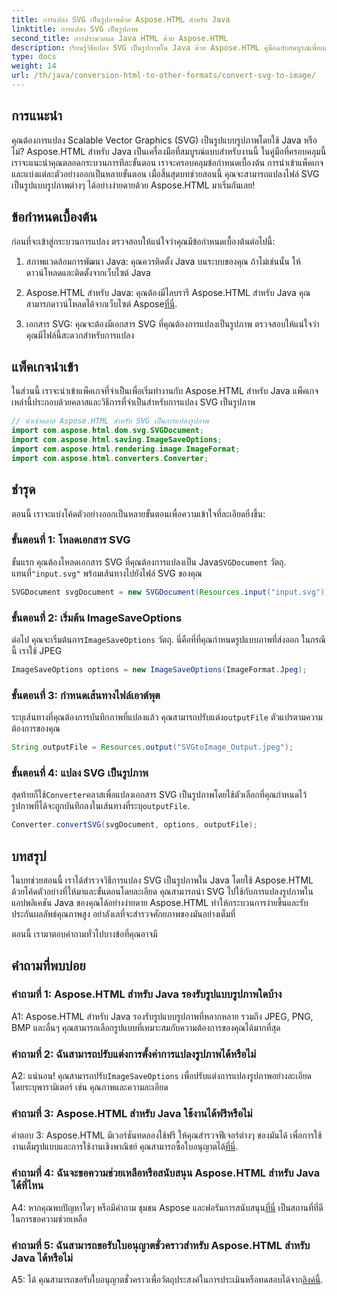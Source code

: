 ```yaml
---
title: การแปลง SVG เป็นรูปภาพด้วย Aspose.HTML สำหรับ Java
linktitle: การแปลง SVG เป็นรูปภาพ
second_title: การประมวลผล Java HTML ด้วย Aspose.HTML
description: เรียนรู้วิธีแปลง SVG เป็นรูปภาพใน Java ด้วย Aspose.HTML คู่มือฉบับสมบูรณ์เพื่อผลลัพธ์คุณภาพสูง
type: docs
weight: 14
url: /th/java/conversion-html-to-other-formats/convert-svg-to-image/
---
```

## การแนะนำ

คุณต้องการแปลง Scalable Vector Graphics (SVG) เป็นรูปแบบรูปภาพโดยใช้ Java หรือไม่? Aspose.HTML สำหรับ Java เป็นเครื่องมือที่สมบูรณ์แบบสำหรับงานนี้ ในคู่มือที่ครอบคลุมนี้ เราจะแนะนำคุณตลอดกระบวนการทีละขั้นตอน เราจะครอบคลุมข้อกำหนดเบื้องต้น การนำเข้าแพ็คเกจ และแบ่งแต่ละตัวอย่างออกเป็นหลายขั้นตอน เมื่อสิ้นสุดบทช่วยสอนนี้ คุณจะสามารถแปลงไฟล์ SVG เป็นรูปแบบรูปภาพต่างๆ ได้อย่างง่ายดายด้วย Aspose.HTML มาเริ่มกันเลย!

## ข้อกำหนดเบื้องต้น

ก่อนที่จะเข้าสู่กระบวนการแปลง ตรวจสอบให้แน่ใจว่าคุณมีข้อกำหนดเบื้องต้นต่อไปนี้:

1. สภาพแวดล้อมการพัฒนา Java: คุณควรติดตั้ง Java บนระบบของคุณ ถ้าไม่เช่นนั้น ให้ดาวน์โหลดและติดตั้งจากเว็บไซต์ Java

2.  Aspose.HTML สำหรับ Java: คุณต้องมีไลบรารี Aspose.HTML สำหรับ Java คุณสามารถดาวน์โหลดได้จากเว็บไซต์ Aspose[ที่นี่](https://releases.aspose.com/html/java/).

3. เอกสาร SVG: คุณจะต้องมีเอกสาร SVG ที่คุณต้องการแปลงเป็นรูปภาพ ตรวจสอบให้แน่ใจว่าคุณมีไฟล์นี้สะดวกสำหรับการแปลง

## แพ็คเกจนำเข้า

ในส่วนนี้ เราจะนำเข้าแพ็คเกจที่จำเป็นเพื่อเริ่มทำงานกับ Aspose.HTML สำหรับ Java แพ็คเกจเหล่านี้ประกอบด้วยคลาสและวิธีการที่จำเป็นสำหรับการแปลง SVG เป็นรูปภาพ

```java
// นำเข้าคลาส Aspose.HTML สำหรับ SVG เป็นการแปลงรูปภาพ
import com.aspose.html.dom.svg.SVGDocument;
import com.aspose.html.saving.ImageSaveOptions;
import com.aspose.html.rendering.image.ImageFormat;
import com.aspose.html.converters.Converter;
```

## ชำรุด 

ตอนนี้ เราจะแบ่งโค้ดตัวอย่างออกเป็นหลายขั้นตอนเพื่อความเข้าใจที่ละเอียดยิ่งขึ้น:

### ขั้นตอนที่ 1: โหลดเอกสาร SVG

 ขั้นแรก คุณต้องโหลดเอกสาร SVG ที่คุณต้องการแปลงเป็น Java`SVGDocument` วัตถุ. แทนที่`"input.svg"` พร้อมเส้นทางไปยังไฟล์ SVG ของคุณ

```java
SVGDocument svgDocument = new SVGDocument(Resources.input("input.svg"));
```

### ขั้นตอนที่ 2: เริ่มต้น ImageSaveOptions

 ต่อไป คุณจะเริ่มต้นการ`ImageSaveOptions` วัตถุ. นี่คือที่ที่คุณกำหนดรูปแบบภาพที่ส่งออก ในกรณีนี้ เราใช้ JPEG

```java
ImageSaveOptions options = new ImageSaveOptions(ImageFormat.Jpeg);
```

### ขั้นตอนที่ 3: กำหนดเส้นทางไฟล์เอาต์พุต

 ระบุเส้นทางที่คุณต้องการบันทึกภาพที่แปลงแล้ว คุณสามารถปรับแต่ง`outputFile` ตัวแปรตามความต้องการของคุณ

```java
String outputFile = Resources.output("SVGtoImage_Output.jpeg");
```

### ขั้นตอนที่ 4: แปลง SVG เป็นรูปภาพ

 สุดท้ายก็ใช้`Converter`คลาสเพื่อแปลงเอกสาร SVG เป็นรูปภาพโดยใช้ตัวเลือกที่คุณกำหนดไว้ รูปภาพที่ได้จะถูกบันทึกลงในเส้นทางที่ระบุ`outputFile`.

```java
Converter.convertSVG(svgDocument, options, outputFile);
```

## บทสรุป

ในบทช่วยสอนนี้ เราได้สำรวจวิธีการแปลง SVG เป็นรูปภาพใน Java โดยใช้ Aspose.HTML ด้วยโค้ดตัวอย่างที่ให้มาและขั้นตอนโดยละเอียด คุณสามารถนำ SVG ไปใช้กับการแปลงรูปภาพในแอปพลิเคชัน Java ของคุณได้อย่างง่ายดาย Aspose.HTML ทำให้กระบวนการง่ายขึ้นและรับประกันผลลัพธ์คุณภาพสูง อย่าลังเลที่จะสำรวจศักยภาพของมันอย่างเต็มที่

ตอนนี้ เรามาตอบคำถามทั่วไปบางข้อที่คุณอาจมี

## คำถามที่พบบ่อย

### คำถามที่ 1: Aspose.HTML สำหรับ Java รองรับรูปแบบรูปภาพใดบ้าง

A1: Aspose.HTML สำหรับ Java รองรับรูปแบบรูปภาพที่หลากหลาย รวมถึง JPEG, PNG, BMP และอื่นๆ คุณสามารถเลือกรูปแบบที่เหมาะสมกับความต้องการของคุณได้มากที่สุด

### คำถามที่ 2: ฉันสามารถปรับแต่งการตั้งค่าการแปลงรูปภาพได้หรือไม่

 A2: แน่นอน! คุณสามารถปรับ`ImageSaveOptions` เพื่อปรับแต่งการแปลงรูปภาพอย่างละเอียด โดยระบุพารามิเตอร์ เช่น คุณภาพและความละเอียด

### คำถามที่ 3: Aspose.HTML สำหรับ Java ใช้งานได้ฟรีหรือไม่

คำตอบ 3: Aspose.HTML มีเวอร์ชันทดลองใช้ฟรี ให้คุณสำรวจฟีเจอร์ต่างๆ ของมันได้ เพื่อการใช้งานเต็มรูปแบบและการใช้งานเชิงพาณิชย์ คุณสามารถซื้อใบอนุญาตได้[ที่นี่](https://purchase.aspose.com/buy).

### คำถามที่ 4: ฉันจะขอความช่วยเหลือหรือสนับสนุน Aspose.HTML สำหรับ Java ได้ที่ไหน

 A4: หากคุณพบปัญหาใดๆ หรือมีคำถาม ชุมชน Aspose และฟอรัมการสนับสนุน[ที่นี่](https://forum.aspose.com/) เป็นสถานที่ที่ดีในการขอความช่วยเหลือ

### คำถามที่ 5: ฉันสามารถขอรับใบอนุญาตชั่วคราวสำหรับ Aspose.HTML สำหรับ Java ได้หรือไม่

 A5: ได้ คุณสามารถขอรับใบอนุญาตชั่วคราวเพื่อวัตถุประสงค์ในการประเมินหรือทดสอบได้จาก[ลิงค์นี้](https://purchase.aspose.com/temporary-license/).